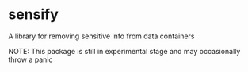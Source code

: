 # sensify
A library for removing sensitive info from data containers

NOTE: This package is still in experimental stage and may occasionally throw a panic